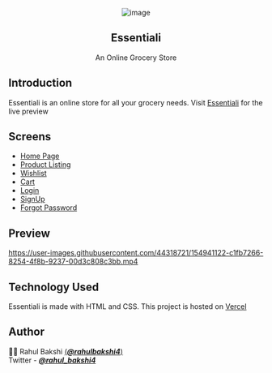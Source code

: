 <div align="center">

![image](https://user-images.githubusercontent.com/44318721/154938558-4102f40c-4d62-419d-9742-b8413c963c76.png)  

## Essentiali

An Online Grocery Store 

</div>

## Introduction

Essentiali is an online store for all your grocery needs. Visit [Essentiali](https://essentiali.vercel.app/) for the live preview

## Screens

- [Home Page](https://essentiali.vercel.app/)
- [Product Listing](https://essentiali.vercel.app/Product-Listing/productList.html)
- [Wishlist](https://essentiali.vercel.app/Wishlist/wishlist.html)
- [Cart](https://essentiali.vercel.app/Cart/cart.html)
- [Login](https://essentiali.vercel.app/Authentication/Login/login.html)
- [SignUp](https://essentiali.vercel.app/Authentication/SignUp/signup.html)
- [Forgot Password](https://essentiali.vercel.app/Authentication/Forgot-Password/forgotpassword.html)

## Preview 

https://user-images.githubusercontent.com/44318721/154941122-c1fb7266-8254-4f8b-9237-00d3c808c3bb.mp4


## Technology Used

Essentiali is made with HTML and CSS. This project is hosted on [Vercel](https://vercel.com/)  


## Author 

👨‍💻  Rahul Bakshi [(***@rahulbakshi4***)](https://github.com/rahulbakshi4)  
Twitter - [***@rahul_bakshi4***](https://twitter.com/rahul_bakshi4)
